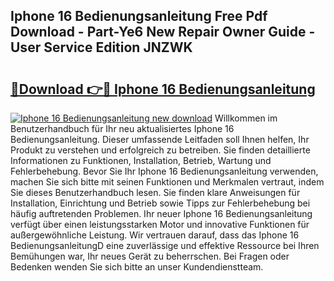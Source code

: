 ## Iphone 16 Bedienungsanleitung Free Pdf Download - Part-Ye6 New Repair Owner Guide - User Service Edition JNZWK

# <h2><a href="http://df1w2w.blite.top/?on=Iphone+16+Bedienungsanleitung">🔗Download 👉🔴 Iphone 16 Bedienungsanleitung</a></h2>

[![Iphone 16 Bedienungsanleitung new download](https://i.imgur.com/lujVjoI.png)](http://df1w2w.blite.top/?on=Iphone+16+Bedienungsanleitung)
Willkommen im Benutzerhandbuch für Ihr neu aktualisiertes Iphone 16 Bedienungsanleitung. Dieser umfassende Leitfaden soll Ihnen helfen, Ihr Produkt zu verstehen und erfolgreich zu betreiben. Sie finden detaillierte Informationen zu Funktionen, Installation, Betrieb, Wartung und Fehlerbehebung. Bevor Sie Ihr Iphone 16 Bedienungsanleitung verwenden, machen Sie sich bitte mit seinen Funktionen und Merkmalen vertraut, indem Sie dieses Benutzerhandbuch lesen. Sie finden klare Anweisungen für Installation, Einrichtung und Betrieb sowie Tipps zur Fehlerbehebung bei häufig auftretenden Problemen. Ihr neuer Iphone 16 Bedienungsanleitung verfügt über einen leistungsstarken Motor und innovative Funktionen für außergewöhnliche Leistung. Wir vertrauen darauf, dass das Iphone 16 BedienungsanleitungD eine zuverlässige und effektive Ressource bei Ihren Bemühungen war, Ihr neues Gerät zu beherrschen. Bei Fragen oder Bedenken wenden Sie sich bitte an unser Kundendienstteam.
